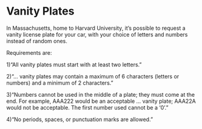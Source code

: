 # Vanity Plates #

In Massachusetts, home to Harvard University, it’s possible to request a vanity license plate for your car, with your choice of letters and numbers instead of random ones.

Requirements are:

1)“All vanity plates must start with at least two letters.”

2)“… vanity plates may contain a maximum of 6 characters (letters or numbers) and a minimum of 2 characters.”

3)“Numbers cannot be used in the middle of a plate; they must come at the end. For example, AAA222 would be an acceptable … vanity plate; AAA22A would not be acceptable. The first number used cannot be a ‘0’.”

4)“No periods, spaces, or punctuation marks are allowed.”

